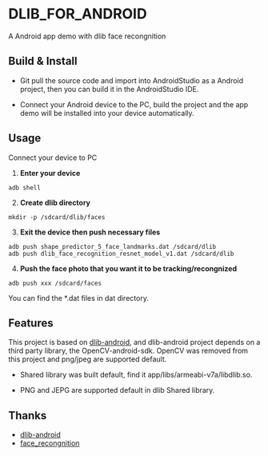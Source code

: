 # DLIB_FOR_ANDROID
A Android app demo with dlib face recongnition

## Build & Install
*  Git pull the source code and import into AndroidStudio as a Android project, then you can build it in the AndroidStudio IDE.

* Connect your Android device to the PC, build the project and the app demo will be installed into your device automatically.

## Usage
Connect your device to PC

1. **Enter your device**
```
adb shell
```

2. **Create dlib directory**
```
mkdir -p /sdcard/dlib/faces
```

3. **Exit the device then push necessary files**
 ```
 adb push shape_predictor_5_face_landmarks.dat /sdcard/dlib
 adb push dlib_face_recognition_resnet_model_v1.dat /sdcard/dlib
 ```
 
4. **Push the face photo that you want it to be tracking/recongnized**
 ```
 adb push xxx /sdcard/faces
 ```

You can find the *.dat files in dat directory.

## Features
This project is based on [dlib-android](https://github.com/tzutalin/dlib-android), and dlib-android project depends on a third party library, the OpenCV-android-sdk. OpenCV was removed from this project and png/jpeg are supported default.

* Shared library was built default, find it app/libs/armeabi-v7a/libdlib.so.

* PNG and JEPG are supported default in dlib Shared library.

## Thanks

* [dlib-android](https://github.com/tzutalin)
* [face_recongnition](https://github.com/ageitgey/face_recognition)
